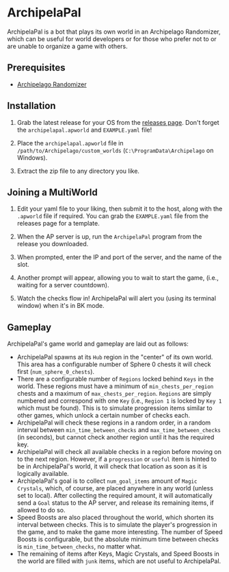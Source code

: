 # ArchipelaPal

ArchipelaPal is a bot that plays its own world in an Archipelago Randomizer, which can be useful for world developers or for those who prefer not to or are unable to organize a game with others.

## Prerequisites

- [Archipelago Randomizer](https://github.com/ArchipelagoMW/Archipelago)

## Installation

1. Grab the latest release for your OS from the [releases page](https://github.com/quellen-sol/ArchipelaPal/releases/latest). Don't forget the `archipelapal.apworld` and `EXAMPLE.yaml` file!

2. Place the `archipelapal.apworld` file in `/path/to/Archipelago/custom_worlds` (`C:\ProgramData\Archipelago` on Windows).

3. Extract the zip file to any directory you like.

## Joining a MultiWorld

1. Edit your yaml file to your liking, then submit it to the host, along with the `.apworld` file if required. You can grab the `EXAMPLE.yaml` file from the releases page for a template.

2. When the AP server is up, run the `ArchipelaPal` program from the release you downloaded.

3. When prompted, enter the IP and port of the server, and the name of the slot.

4. Another prompt will appear, allowing you to wait to start the game, (i.e., waiting for a server countdown).

5. Watch the checks flow in! ArchipelaPal will alert you (using its terminal window) when it's in BK mode.

## Gameplay

ArchipelaPal's game world and gameplay are laid out as follows:

- ArchipelaPal spawns at its `Hub` region in the "center" of its own world. This area has a configurable number of Sphere 0 chests it will check first (`num_sphere_0_chests`).
- There are a configurable number of `Regions` locked behind `Keys` in the world. These regions must have a minimum of `min_chests_per_region` chests and a maximum of `max_chests_per_region`. `Regions` are simply numbered and correspond with one `Key` (i.e., `Region 1` is locked by `Key 1` which must be found). This is to simulate progression items similar to other games, which unlock a certain number of checks each.
- ArchipelaPal will check these regions in a random order, in a random interval between `min_time_between_checks` and `max_time_between_checks` (in seconds), but cannot check another region until it has the required key.
- ArchipelaPal will check all available checks in a region before moving on to the next region. However, if a `progression` or `useful` item is hinted to be in ArchipelaPal's world, it will check that location as soon as it is logically available.
- ArchipelaPal's goal is to collect `num_goal_items` amount of `Magic Crystals`, which, of course, are placed anywhere in any world (unless set to local). After collecting the required amount, it will automatically send a `Goal` status to the AP server, and release its remaining items, if allowed to do so.
- Speed Boosts are also placed throughout the world, which shorten its interval between checks. This is to simulate the player's progression in the game, and to make the game more interesting. The number of Speed Boosts is configurable, but the absolute minimum time between checks is `min_time_between_checks`, no matter what.
- The remaining of items after Keys, Magic Crystals, and Speed Boosts in the world are filled with `junk` items, which are not useful to ArchipelaPal.
